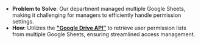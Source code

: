 
  - **Problem to Solve**:
Our department managed multiple Google Sheets, making it challenging for managers to efficiently handle permission settings.
  - **How**:
Utilizes the <u>__"Google Drive API”__</u> to retrieve user permission lists from multiple Google Sheets, ensuring streamlined access management.

